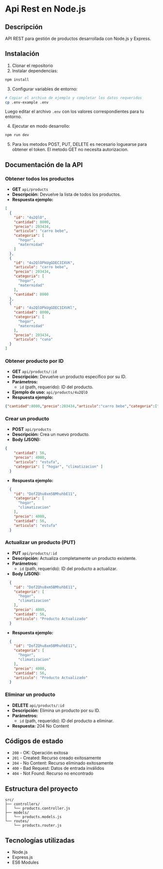 # Api Rest en Node.js

## Descripción

API REST para gestión de productos desarrollada con Node.js y Express.

## Instalación

1. Clonar el repositorio
2. Instalar dependencias:

```bash
npm install
```

3. Configurar variables de entorno:

```bash
# Copiar el archivo de ejemplo y completar los datos requeridos
cp .env-example .env
```

Luego editar el archivo `.env` con los valores correspondientes para tu entorno.

4. Ejecutar en modo desarrollo:

```bash
npm run dev
```

5. Para los metodos POST, PUT, DELETE es necesario loguearse para obtener el token.
   El metodo GET no necesita autorizacion.

## Documentación de la API

### Obtener todos los productos

- **GET** `api/products`
- **Descripción:** Devuelve la lista de todos los productos.
- **Respuesta ejemplo:**

```json
[
  {
    "id": "4u2QlO",
    "cantidad": 8000,
    "precio": 203434,
    "articulo": "carro bebe",
    "categoria": [
      "hogar",
      "maternidad"
    ]
  },
  {
    "id": "4u2QlOPkUgGDEC3IXVK",
    "articulo": "carro bebe",
    "precio": 203434,
    "categoria": [
      "hogar",
      "maternidad"
    ],
    "cantidad": 8000
  },
  {
    "id": "4u2QlOPkUgGDEC3IXVKl",
    "cantidad": 8000,
    "categoria": [
      "hogar",
      "maternidad"
    ],
    "precio": 203434,
    "articulo": "cuna"
  }
]
```

<!-- ### Buscar productos por nombre

- **GET** `/api/products/search?name=palabra`
- **Descripción:** Devuelve los productos cuyo nombre contiene la palabra indicada.
- **Parámetros:**
  - `name` (query, requerido): texto a buscar en el nombre del producto.
- **Ejemplo de uso:** `/api/products/search?name=camiseta`
- **Respuesta ejemplo:**

```json
[{ "id": 1, "name": "Camiseta Deportiva", "price": 150 }]
``` -->

### Obtener producto por ID

- **GET** `api/products/:id`
- **Descripción:** Devuelve un producto específico por su ID.
- **Parámetros:**
  - `id` (path, requerido): ID del producto.
- **Ejemplo de uso:** `api/products/4u2QlO`
- **Respuesta ejemplo:**

```json
{"cantidad":8000,"precio":203434,"articulo":"carro bebe","categoria":["hogar","maternidad"]}
```

### Crear un producto

- **POST** `api/products`
- **Descripción:** Crea un nuevo producto.
- **Body (JSON):**

```json
{
    "cantidad": 56,
    "precio": 4000,
    "articulo": "estufa",
    "categoria": [ "hogar", "climatizacion" ]
  }
```

- **Respuesta ejemplo:**

```json
  {
    "id": "DofZQhu8xm5BMhuhbE11",
    "categoria": [
      "hogar",
      "climatizacion"
    ],
    "precio": 4000,
    "cantidad": 56,
    "articulo": "estufa"
  }
```

### Actualizar un producto (PUT)

- **PUT** `api/products/:id`
- **Descripción:** Actualiza completamente un producto existente.
- **Parámetros:**
  - `id` (path, requerido): ID del producto a actualizar.
- **Body (JSON):**

```json
  {
    "id": "DofZQhu8xm5BMhuhbE11",
    "categoria": [
      "hogar",
      "climatizacion"
    ],
    "precio": 4000,
    "cantidad": 56,
    "articulo": "Producto Actualizado"
  }
```

- **Respuesta ejemplo:**

```json
  {
    "id": "DofZQhu8xm5BMhuhbE11",
    "categoria": [
      "hogar",
      "climatizacion"
    ],
    "precio": 4000,
    "cantidad": 56,
    "articulo": "Producto Actualizado"
  }
```
<!-- 
### Actualizar parcialmente un producto (PATCH)

- **PATCH** `api/products/:id`
- **Descripción:** Actualiza parcialmente un producto existente.
- **Parámetros:**
  - `id` (path, requerido): ID del producto a actualizar.
- **Body (JSON):** Solo los campos que se desean actualizar

```json
{ "price": 600 }
```

- **Respuesta ejemplo:**

```json
{ "id": 1, "name": "Camiseta Deportiva", "price": 600 }
```
 -->
### Eliminar un producto

- **DELETE** `api/products/:id`
- **Descripción:** Elimina un producto por su ID.
- **Parámetros:**
  - `id` (path, requerido): ID del producto a eliminar.
- **Respuesta:** 204 No Content

## Códigos de estado

- `200` - OK: Operación exitosa
- `201` - Created: Recurso creado exitosamente
- `204` - No Content: Recurso eliminado exitosamente
- `400` - Bad Request: Datos de entrada inválidos
- `404` - Not Found: Recurso no encontrado

## Estructura del proyecto

```
src/
├── controllers/
│   └── products.controller.js
├── models/
│   └── products.models.js
└── routes/
    └── products.router.js
```

## Tecnologías utilizadas

- Node.js
- Express.js
- ES6 Modules